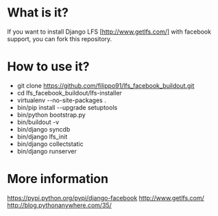 What is it?
===========

If you want to install Django LFS [http://www.getlfs.com/] with facebook support, you can fork this repository.

How to use it?
==============

* git clone https://github.com/filippo91/lfs_facebook_buildout.git
* cd lfs_facebook_buildout/lfs-installer 
* virtualenv --no-site-packages . 
* bin/pip install --upgrade setuptools
* bin/python bootstrap.py
* bin/buildout -v
* bin/django syncdb
* bin/django lfs_init
* bin/django collectstatic
* bin/django runserver

More information
==============

https://pypi.python.org/pypi/django-facebook
http://www.getlfs.com/
http://blog.pythonanywhere.com/35/
